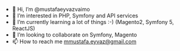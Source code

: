 - 👋 Hi, I’m @mustafaeyvazvaimo
- 👀 I’m interested in PHP, Symfony and API services
- 🌱 I’m currently learning a lot of things :-) (Magento2, Symfony 5, ReactJS)
- 💞️ I’m looking to collaborate on Symfony, Magento
- 📫 How to reach me mmustafa.eyvaz@gmail.com

<!---
mustafaeyvazvaimo/mustafaeyvazvaimo is a ✨ special ✨ repository because its `README.md` (this file) appears on your GitHub profile.
You can click the Preview link to take a look at your changes.
--->
